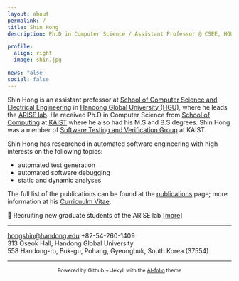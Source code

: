 ```yaml
---
layout: about
permalink: /
title: Shin Hong
description: Ph.D in Computer Science / Assistant Professor @ CSEE, HGU <br> 홍신 (한동대학교 전산전자공학부 조교수)

profile:
  align: right
  image: shin.jpg

news: false
social: false
---
```


Shin Hong is an assistant professor at [School of Computer Science and Electrical Engineering](http://csee.handong.edu) 
in [Handong Global University (HGU)](http://www.handong.edu), where he leads the [ARISE lab](https://arise.handong.edu).
He received Ph.D in Computer Science from [School of Computing](http://cs.kaist.ac.kr) at [KAIST](http://www.kaist.ac.kr) where he also had his M.S and B.S degrees. Shin Hong was a member of [Software Testing and Verification Group](http://swtv.kaist.ac.kr) at KAIST.

Shin Hong has researched in automated software engineering with high interests on the following topics:

* automated test generation 
* automated software debugging
* static and dynamic analyses 

The full list of the publications can be found at the [publications](https://hongshin.github.io/publications) page; more information at his [Curricuulm Vitae](https://github.com/hongshin/hongshin.github.io/blob/master/shinhong-cv.pdf).

🔔 Recruiting new graduate students of the ARISE lab [[more]](https://hongshin.github.io/recruit)  

---

<a href="mailto:hongshin@handong.edu"> hongshin@handong.edu </a>
+82-54-260-1409 <br>
313 Oseok Hall, Handong Global University <br>
558 Handong-ro, Buk-gu, Pohang, Gyeongbuk, South Korea (37554) 

----

<!--{:.center}-->
<center> <small> Powered by Github + Jekyll with the <a href="https://github.com/alshedivat/al-folio">Al-folio</a> theme </small> </center>

